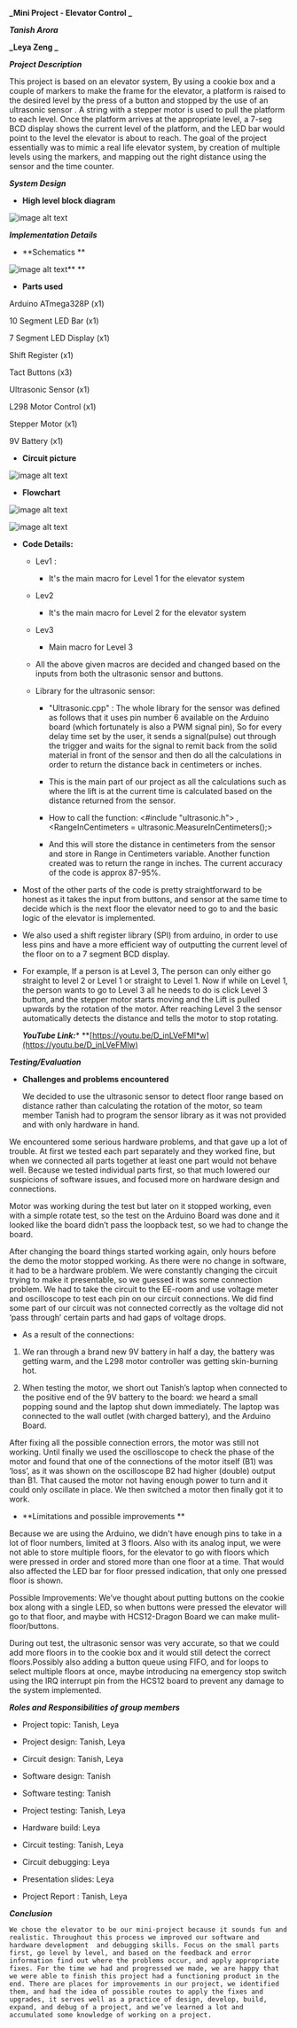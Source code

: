 **_Mini Project - Elevator Control _**

**_Tanish Arora_**

**_Leya Zeng _**

**_Project Description_**

This project is based on an elevator system, By using a cookie box and a couple of markers to make the frame for the elevator, a platform is raised to the desired level by the press of a button and stopped by the use of an ultrasonic sensor . A string with a stepper motor is used to pull the platform to each level. Once the platform arrives at the appropriate level, a 7-seg BCD display shows the current level of the platform, and the LED bar would point to the level the elevator is about to reach. The goal of the project essentially was to mimic a real life elevator system, by creation of multiple levels using the markers, and mapping out the right distance using the sensor and the time counter.

**_System Design_**

* **High level block diagram**

 	

![image alt text](image_0.jpg)

**_Implementation Details_**

* **Schematics**

![image alt text](image_1.jpg)****

* **Parts used**

Arduino ATmega328P (x1)

10 Segment LED Bar (x1)

7 Segment LED Display (x1)

Shift Register (x1)

Tact Buttons (x3)

Ultrasonic Sensor (x1)

L298 Motor Control (x1)

Stepper Motor (x1)

9V Battery (x1)

* **Circuit picture**

![image alt text](image_2.jpg)

* **Flowchart**

![image alt text](image_3.png)

![image alt text](image_4.png)

* **Code Details:**

    * Lev1 : 

        * It's the main macro for Level 1 for the elevator system 

    * Lev2

        * It's the main macro for Level 2 for the elevator system

    * Lev3 

        * Main macro for Level 3 

    * All the above given macros are decided and changed based on the inputs from both the ultrasonic sensor and buttons. 

    * Library for the ultrasonic sensor: 

        * "Ultrasonic.cpp" : The whole library for the sensor was defined as follows that it uses pin number 6 available on the Arduino board (which fortunately is also a  PWM signal pin), So for every delay time set by the user, it sends a signal(pulse) out through the trigger and waits for the signal to remit back from the solid material in front of the sensor and then do all the calculations in order to return the distance back in centimeters or inches. 

        * This is the main part of our project as all the calculations such as where the lift is at the current time is calculated based on the distance returned from the sensor. 

        * How to call the function: <#include "ultrasonic.h"> , <RangeInCentimeters = ultrasonic.MeasureInCentimeters();>  

        * And this will store the distance in centimeters from the sensor and store in Range in Centimeters variable. Another function created was to return the range in inches. The current accuracy of the code is approx 87-95%. 

* Most of the other parts of the code is pretty straightforward to be honest as it  takes the input from buttons, and sensor at the same time to decide which is the next floor the elevator need to go to and the basic logic of the elevator is implemented. 

* We also used a shift register library (SPI) from arduino, in order to use less pins and have a more efficient way of outputting the current level of the floor on to a 7 segment BCD display. 

* For example, If a person is at Level 3, The person can only either go straight to level 2 or Level 1 or straight to Level 1. Now if while on Level 1, the person wants to go to Level 3 all he needs to do is click Level 3 button, and the stepper motor starts moving and the Lift is pulled upwards by the rotation of the motor. After reaching Level 3 the sensor automatically detects the distance and tells the motor to stop rotating. 

  	**_YouTube Link:_*** **[https://youtu.be/D_inLVeFMl*w](https://youtu.be/D_inLVeFMlw)

**_Testing/Evaluation_**

* **Challenges and problems encountered**		We decided to use the ultrasonic sensor to detect floor range based on distance rather than calculating the rotation of the motor, so team member Tanish had to program the sensor library as it was not provided and with only hardware in hand.	

We encountered some serious hardware problems, and that gave up a lot of trouble. At first we tested each part separately and they worked fine, but when we connected all parts together at least one part would not behave well. Because we tested individual parts first, so that much lowered our suspicions of software issues, and focused more on hardware design and connections.

Motor was working during the test but later on it stopped working, even with a simple rotate test, so the test on the Arduino Board was done and it looked like the board didn’t pass the loopback test, so we had to change the board.

After changing the board things started working again, only hours before the demo the motor stopped working. As there were no change in software, it had to be a hardware problem. We were constantly changing the circuit trying to make it presentable, so we guessed it was some connection problem. We had to take the circuit to the EE-room and use voltage meter and oscilloscope to test each pin on our circuit connections. We did find some part of our circuit was not connected correctly as the voltage did not ‘pass through’ certain parts and had gaps of voltage drops. 

* As a result of the connections:

1. We ran through a brand new 9V battery in half a day, the battery was getting warm, and the L298 motor controller was getting skin-burning hot.

2. When testing the motor, we short out Tanish’s laptop when connected to the positive end of the 9V battery to the board: we heard a small popping sound and the laptop shut down immediately. The laptop was connected to the wall outlet (with charged battery), and the Arduino Board.

After fixing all the possible connection errors, the motor was still not working. Until finally we used the oscilloscope to check the phase of the motor and found that one of the connections of the motor itself (B1) was ‘loss’, as it was shown on the oscilloscope B2 had higher (double) output than B1. That caused the motor not having enough power to turn and it could only oscillate in place. We then switched a motor then finally got it to work.

	

* **Limitations and possible improvements**

Because we are using the Arduino, we didn't have enough pins to take in a lot of floor numbers, limited at 3 floors. Also with its analog input, we were not able to store multiple floors, for the elevator to go with floors which were pressed in order and stored more than one floor at a time. That would also affected the LED bar for floor pressed indication, that only one pressed floor is shown.

Possible Improvements: We’ve thought about putting buttons on the cookie box along with a single LED, so when buttons were pressed the elevator will go to that floor, and maybe with HCS12-Dragon Board we can make mulit-floor/buttons.

During out test, the ultrasonic sensor was very accurate, so that we could add more floors in to the cookie box and it would still detect the correct floors.Possibly also adding a button queue using FIFO, and for loops to select multiple floors at once, maybe introducing na emergency stop switch using the IRQ interrupt pin from the HCS12 board to prevent any damage to the system implemented. 

**_Roles and Responsibilities of group members_**

* Project topic: Tanish, Leya

* Project design: Tanish, Leya

* Circuit design: Tanish, Leya

* Software design: Tanish

* Software testing: Tanish

* Project testing: Tanish, Leya

* Hardware build: Leya

* Circuit testing: Tanish, Leya

* Circuit debugging: Leya

* Presentation slides: Leya 

* Project Report :  Tanish, Leya

**_Conclusion_**

	We chose the elevator to be our mini-project because it sounds fun and realistic. Throughout this process we improved our software and hardware development  and debugging skills. Focus on the small parts first, go level by level, and based on the feedback and error information find out where the problems occur, and apply appropriate fixes. For the time we had and progressed we made, we are happy that we were able to finish this project had a functioning product in the end. There are places for improvements in our project, we identified them, and had the idea of possible routes to apply the fixes and upgrades, it serves well as a practice of design, develop, build, expand, and debug of a project, and we’ve learned a lot and accumulated some knowledge of working on a project.

